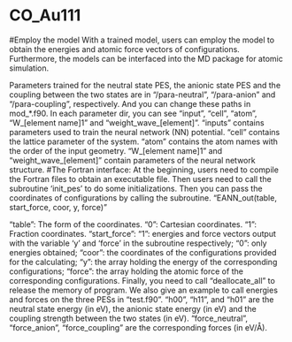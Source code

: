 # CO_Au111
#Employ the model
With a trained model, users can employ the model to obtain the energies and atomic force vectors of configurations. Furthermore, the models can be interfaced into the MD package for atomic simulation.

Parameters trained for the neutral state PES, the anionic state PES and the coupling between the two states are in “/para-neutral”, “/para-anion” and “/para-coupling”, respectively. And you can change these paths in mod_*.f90. In each parameter dir, you can see “input”, “cell”, “atom”, “W_[element name]1” and “weight_wave_[element]”. “inputs” contains parameters used to train the neural network (NN) potential. “cell” contains the lattice parameter of the system. “atom” contains the atom names with the order of the input geometry. “W_[element name]1” and “weight_wave_[element]” contain parameters of the neural network structure.
#The Fortran interface:
At the beginning, users need to compile the Fortran files to obtain an executable file. Then users need to call the subroutine ‘init_pes’ to do some initializations. Then you can pass the coordinates of configurations by calling the subroutine. “EANN_out(table, start_force, coor, y, force)”

“table”: The form of the coordinates. “0”: Cartesian coordinates. “1”: Fraction coordinates.
“start_force”: “1”: energies and force vectors output with the variable ‘y’ and ‘force’ in the subroutine respectively; “0”: only energies obtained;
“coor”: the coordinates of the configurations provided for the calculating;
“y”: the array holding the energy of the corresponding configurations;
“force”: the array holding the atomic force of the corresponding configurations. Finally, you need to call “deallocate_all” to release the memory of program.
We also give an example to call energies and forces on the three PESs in “test.f90”. “h00”, “h11”, and “h01” are the neutral state energy (in eV), the anionic state energy (in eV) and the coupling strength between the two states (in eV). “force_neutral”, “force_anion”, “force_coupling” are the corresponding forces (in eV/Å).
